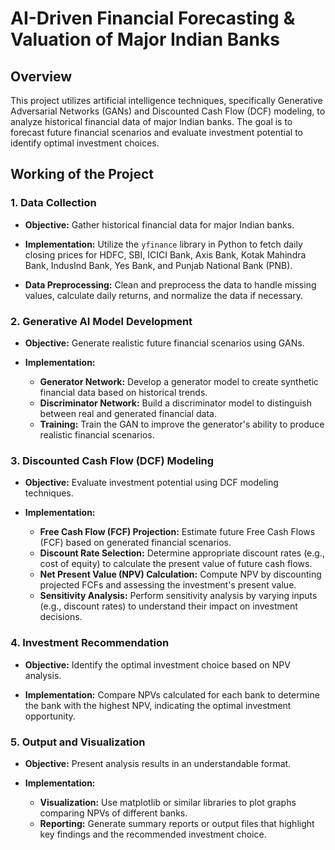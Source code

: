 # AI-Driven Financial Forecasting & Valuation of Major Indian Banks

## Overview

This project utilizes artificial intelligence techniques, specifically Generative Adversarial Networks (GANs) and Discounted Cash Flow (DCF) modeling, to analyze historical financial data of major Indian banks. The goal is to forecast future financial scenarios and evaluate investment potential to identify optimal investment choices.

## Working of the Project

### 1. Data Collection

- **Objective:** Gather historical financial data for major Indian banks.
  
- **Implementation:** Utilize the `yfinance` library in Python to fetch daily closing prices for HDFC, SBI, ICICI Bank, Axis Bank, Kotak Mahindra Bank, IndusInd Bank, Yes Bank, and Punjab National Bank (PNB).
  
- **Data Preprocessing:** Clean and preprocess the data to handle missing values, calculate daily returns, and normalize the data if necessary.

### 2. Generative AI Model Development

- **Objective:** Generate realistic future financial scenarios using GANs.

- **Implementation:**
  - **Generator Network:** Develop a generator model to create synthetic financial data based on historical trends.
  - **Discriminator Network:** Build a discriminator model to distinguish between real and generated financial data.
  - **Training:** Train the GAN to improve the generator's ability to produce realistic financial scenarios.

### 3. Discounted Cash Flow (DCF) Modeling

- **Objective:** Evaluate investment potential using DCF modeling techniques.

- **Implementation:**
  - **Free Cash Flow (FCF) Projection:** Estimate future Free Cash Flows (FCF) based on generated financial scenarios.
  - **Discount Rate Selection:** Determine appropriate discount rates (e.g., cost of equity) to calculate the present value of future cash flows.
  - **Net Present Value (NPV) Calculation:** Compute NPV by discounting projected FCFs and assessing the investment's present value.
  - **Sensitivity Analysis:** Perform sensitivity analysis by varying inputs (e.g., discount rates) to understand their impact on investment decisions.

### 4. Investment Recommendation

- **Objective:** Identify the optimal investment choice based on NPV analysis.

- **Implementation:** Compare NPVs calculated for each bank to determine the bank with the highest NPV, indicating the optimal investment opportunity.

### 5. Output and Visualization

- **Objective:** Present analysis results in an understandable format.

- **Implementation:**
  - **Visualization:** Use matplotlib or similar libraries to plot graphs comparing NPVs of different banks.
  - **Reporting:** Generate summary reports or output files that highlight key findings and the recommended investment choice.




